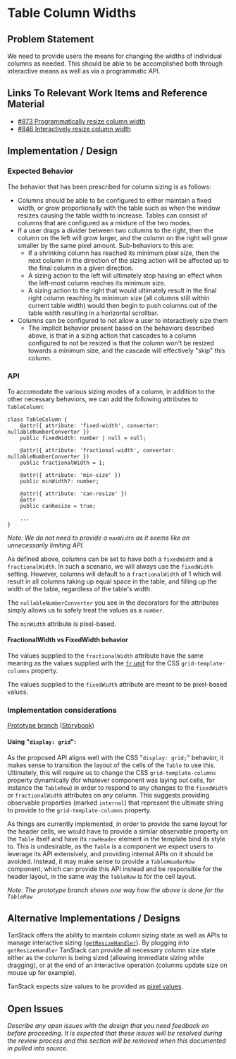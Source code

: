 # Table Column Widths

## Problem Statement

We need to provide users the means for changing the widths of individual columns as needed. This should be able to be accomplished both through interactive means as well as via a programmatic API.

## Links To Relevant Work Items and Reference Material

- [#873 Programmatically resize column width](https://github.com/ni/nimble/issues/873)
- [#846 Interactively resize column width](https://github.com/ni/nimble/issues/846) 


## Implementation / Design

### Expected Behavior

The behavior that has been prescribed for column sizing is as follows:

- Columns should be able to be configured to either maintain a fixed width, or grow proportionally with the table such as when the window resizes causing the table width to increase. Tables can consist of columns that are configured as a mixture of the two modes.
- If a user drags a divider between two columns to the right, then the column on the left will grow larger, and the column on the right will grow smaller by the same pixel amount. Sub-behaviors to this are:
    - If a shrinking column has reached its minimum pixel size, then the next column in the direction of the sizing action will be affected up to the final column in a given direction.
    - A sizing action to the left will ultimately stop having an effect when the left-most column reaches its minimum size.
    - A sizing action to the right that would ultimately result in the final right column reaching its minimum size (all columns still within current table width) would then begin to push columns out of the table width resulting in a horizontal scrollbar.
- Columns can be configured to not allow a user to interactively size them
    - The implicit behavior present based on the behaviors described above, is that in a sizing action that cascades to a column configured to not be resized is that the column won't be resized towards a minimum size, and the cascade will effectively "skip" this column.

### API

To accomodate the various sizing modes of a column, in addition to the other necessary behaviors, we can add the following attributes to `TableColumn`:

```
class TableColumn {
    @attr({ attribute: 'fixed-width', converter: nullableNumberConverter })
    public fixedWidth: number | null = null;

    @attr({ attribute: 'fractional-width', converter: nullableNumberConverter })
    public fractionalWidth = 1;

    @attr({ attribute: 'min-size' })
    public minWidth?: number;

    @attr({ attribute: 'can-resize' })
    @attr
    public canResize = true;

    ...
}
```
_Note: We do not need to provide a `maxWidth` as it seems like an unnecessarily limiting API._

As defined above, columns can be set to have both a `fixedWidth` and a `fractionalWidth`. In such a scenario, we will always use the `fixedWidth` setting. However, columns will default to a `fractionalWidth` of 1 which will result in all columns taking up equal space in the table, and filling up the width of the table, regardless of the table's width.

The `nullableNumberConverter` you see in the decorators for the attributes simply allows us to safely treat the values as a `number`.

The `minWidth` attribute is pixel-based.

#### FractionalWidth vs FixedWidth behavior

The values supplied to the `fractionalWidth` attribute have the same meaning as the values supplied with the [`fr` unit](https://developer.mozilla.org/en-US/docs/Web/CSS/CSS_Grid_Layout/Basic_Concepts_of_Grid_Layout#the_fr_unit) for the CSS `grid-template-columns` property.

The values supplied to the `fixedWidth` attribute are meant to be pixel-based values.

### Implementation considerations

[Prototype branch](https://github.com/ni/nimble/tree/column-width-prototype) ([Storybook](https://60e89457a987cf003efc0a5b-yjfkqsmcaq.chromatic.com/?path=/story/table--table))

#### Using "`display: grid`":

As the proposed API aligns well with the CSS "`display: grid;`" behavior, it makes sense to transition the layout of the cells of the `Table` to use this. Ultimately, this will require us to change the CSS `grid-template-columns` property dynamically (for whatever component was laying out cells, for instance the `TableRow`) in order to respond to any changes to the `fixedWidth` or `fractionalWidth` attributes on any column. This suggests providing observable properties (marked `internal`) that represent the ultimate string to provide to the `grid-template-columns` property.

As things are currently implemented, in order to provide the same layout for the header cells, we would have to provide a similar observable property on the `Table` itself and have its `rowHeader` element in the template bind its style to. This is undesirable, as the `Table` is a component we expect users to leverage its API extensively, and providing internal APIs on it should be avoided. Instead, it may make sense to provide a `TableHeaderRow` component, which can provide this API instead and be responsible for the header layout, in the same way the `TableRow` is for the cell layout.

_Note: The prototype branch shows one way how the above is done for the `TableRow`_

#### 

## Alternative Implementations / Designs

TanStack offers the ability to maintain column sizing state as well as APIs to manage interactive sizing ([`getResizeHandler`](https://tanstack.com/table/v8/docs/api/features/column-sizing#getresizehandler)). By plugging into `getResizeHandler` TanStack can provide all necessary column size state either as the column is being sized (allowing immediate sizing while dragging), or at the end of an interactive operation (columns update size on mouse up for example).

TanStack expects size values to be provided as [pixel values](https://tanstack.com/table/v8/docs/api/features/column-sizing#size).


## Open Issues

*Describe any open issues with the design that you need feedback on before proceeding.*
*It is expected that these issues will be resolved during the review process and this section will be removed when this documented in pulled into source.*
